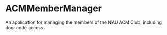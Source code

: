 ACMMemberManager
================

An application for managing the members of the NAU ACM Club, including door code access
